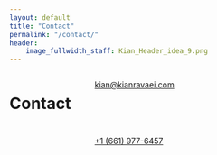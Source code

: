 ```yaml
---
layout: default
title: "Contact"
permalink: "/contact/"
header:
    image_fullwidth_staff: Kian_Header_idea_9.png
---
```




<div class="row t30">
	<div class="medium-8 columns medium-offset-2 end">

<div class="text-center">
					<h1 class="h">Contact</h1>
				</div>


<div class="row">
  <div class="medium-6 columns text-center">
    <p style="font-size:100px; margin-bottom:0"><i class="icon-mail"></i></p>
    <p class="teaser" style="white-space:nowrap;"><a href="mailto:kian@kianravaei.com">kian@kianravaei.com</a></p>
    </div>
    <div class="medium-6 columns text-center">
    <p style="font-size:100px; margin-bottom:0"><i class="icon-chat"></i></p>
    <p class="teaser" style="white-space:nowrap;"><a href="tel:+1626-710-7297">+1 ‪(661) 977-6457‬</a></p>
      </div>
    </div>


</div>
</div>

<!-- 
<p class="teaser">Let's get in touch.</p>

For all inquiries (e.g. scores, commissions), please fill out the form below or send a message to <a href="mailto:kian@kianravaei.com">kian@kianravaei.com</a>.

<form method="POST"
  action="https://api.slapform.com/kianravaei@ucla.edu">
  <strong>Name</strong>
  <input type="text" name="name">
  <strong>Email</strong>
  <input type="email" name="email">
  <input type="text" name="slap_honey" type="hidden">
  <strong>Message</strong>
  <textarea type="text" name="message"></textarea>
  <button class="radius" type="submit">Submit</button>
</form> -->
